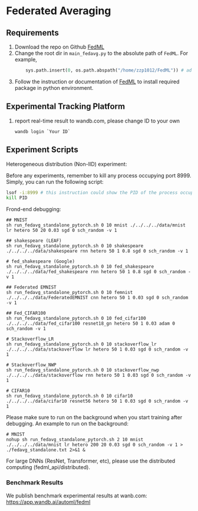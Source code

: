 # Federated Averaging

## Requirements

1. Download the repo on Github [FedML](https://github.com/FedML-AI/FedML)
2. Change the root dir in `main_fedavg.py` to the absolute path of `FedML`. For example,
    ```python
        sys.path.insert(0, os.path.abspath("/home/zzp1012/FedML")) # add the root dir of FedML
    ```
3. Follow the instruction or documentation of [FedML](https://github.com/FedML-AI/FedML) to install required package in python environment.

## Experimental Tracking Platform 

1. report real-time result to wandb.com, please change ID to your own
    ```
    wandb login `Your ID`
    ```

## Experiment Scripts

Heterogeneous distribution (Non-IID) experiment:

Before any experiments, remember to kill any process occupying port 8999. Simply, you can run the following script:

```bash
lsof -i:8999 # this instruction could show the PID of the process occupying port 8999
kill PID
```

Frond-end debugging:
``` 
## MNIST
sh run_fedavg_standalone_pytorch.sh 0 10 mnist ./../../../data/mnist lr hetero 50 20 0.03 sgd 0 sch_random -v 1

## shakespeare (LEAF)
sh run_fedavg_standalone_pytorch.sh 0 10 shakespeare ./../../../data/shakespeare rnn hetero 50 1 0.8 sgd 0 sch_random -v 1

# fed_shakespeare (Google)
sh run_fedavg_standalone_pytorch.sh 0 10 fed_shakespeare ./../../../data/fed_shakespeare rnn hetero 50 1 0.8 sgd 0 sch_random -v 1

## Federated EMNIST
sh run_fedavg_standalone_pytorch.sh 0 10 femnist ./../../../data/FederatedEMNIST cnn hetero 50 1 0.03 sgd 0 sch_random -v 1

## Fed_CIFAR100
sh run_fedavg_standalone_pytorch.sh 0 10 fed_cifar100 ./../../../data/fed_cifar100 resnet18_gn hetero 50 1 0.03 adam 0 sch_random -v 1

# Stackoverflow_LR
sh run_fedavg_standalone_pytorch.sh 0 10 stackoverflow_lr ./../../../data/stackoverflow lr hetero 50 1 0.03 sgd 0 sch_random -v 1

# Stackoverflow_NWP
sh run_fedavg_standalone_pytorch.sh 0 10 stackoverflow_nwp ./../../../data/stackoverflow rnn hetero 50 1 0.03 sgd 0 sch_random -v 1

# CIFAR10
sh run_fedavg_standalone_pytorch.sh 0 10 cifar10 ./../../../data/cifar10 resnet56 hetero 50 1 0.03 sgd 0 sch_random -v 1
```

Please make sure to run on the background when you start training after debugging. An example to run on the background:
``` 
# MNIST
nohup sh run_fedavg_standalone_pytorch.sh 2 10 mnist ./../../../data/mnist lr hetero 200 20 0.03 sgd 0 sch_random -v 1 > ./fedavg_standalone.txt 2>&1 &
```

For large DNNs (ResNet, Transformer, etc), please use the distributed computing (fedml_api/distributed). 

### Benchmark Results
We publish benchmark experimental results at wanb.com: \
https://app.wandb.ai/automl/fedml
